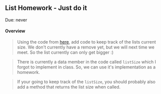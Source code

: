 ## List Homework - Just do it
Due: never

#### Overview 

>Using the code from [here](https://github.com/rugbyprof/1063-Data-Structures/tree/master/Lectures/L12), add code to keep track of the lists current size. We don't currently have a remove yet, but we will next time we meet. So the list currently can only get bigger :)  

>There is currently a data member in the code called `listSize` which I forgot to implement in class. So, we can use it's implementation as a homework. 

>If your going to keep track of the `listSize`, you should probably also add a method that returns the list size when called.
